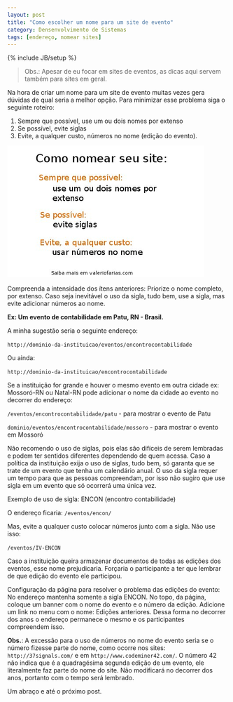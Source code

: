 ```yaml
---
layout: post
title: "Como escolher um nome para um site de evento"
category: Densenvolvimento de Sistemas
tags: [endereço, nomear sites]
---
```

{% include JB/setup %}

> Obs.: Apesar de eu focar em sites de eventos, as dicas aqui servem também para sites em geral. 

Na hora de criar um nome para um site de evento muitas vezes gera dúvidas de qual seria a melhor opção. Para minimizar esse problema siga o seguinte roteiro:

1. Sempre que possível, use um ou dois nomes por extenso 
2. Se possível, evite siglas 
3. Evite, a qualquer custo, números no nome (edição do evento).

<img src="/images/nomear-sites.jpg" alt="roteiro para nomear sites" />

Compreenda a intensidade dos ítens anteriores: Priorize o nome completo, por extenso. Caso seja inevitável o uso da sigla, tudo bem, use a sigla, mas evite adicionar números ao nome.

__Ex: Um evento de contabilidade em Patu, RN - Brasil.__

A minha sugestão seria o seguinte endereço: 

`http://dominio-da-instituicao/eventos/encontrocontabilidade`

Ou ainda:

`http://dominio-da-instituicao/encontrocontabilidade`

Se a instituição for grande e houver o mesmo evento em outra cidade ex: Mossoró-RN ou Natal-RN pode adicionar o nome da cidade ao evento no decorrer do endereço:

`/eventos/encontrocontabilidade/patu` - para mostrar o evento de Patu

`dominio/eventos/encontrocontabilidade/mossoro` - para mostrar o evento em Mossoró

Não recomendo o uso de siglas, pois elas são difíceis de serem lembradas e podem ter sentidos diferentes dependendo de quem acessa. Caso a política da instituição exija o uso de siglas, tudo bem, só garanta que se trate de um evento que tenha um calendário anual. O uso da sigla requer um tempo para que as pessoas compreendam, por isso não sugiro que use sigla em um evento que só ocorrerá uma única vez.

Exemplo de uso de sigla: ENCON (encontro contabilidade)

O endereço ficaria: `/eventos/encon/`

Mas, evite a qualquer custo colocar números junto com a sigla. Não use isso: 

`/eventos/IV-ENCON`

Caso a instituição queira armazenar documentos de todas as edições dos eventos, esse nome prejudicaria. Forçaria o participante a ter que lembrar de que edição do evento ele participou. 

Configuração da página para resolver o problema das edições do evento:
No endereço mantenha somente a sigla ENCON. No topo, da página, coloque um banner com o nome do evento e o número da edição. Adicione um link no menu com o nome: Edições anteriores. Dessa forma no decorrer dos anos o endereço permanece o mesmo e os participantes compreendem isso. 

__Obs.__: A excessão para o uso de números no nome do evento seria se o número fizesse parte do nome, como ocorre nos sites: `http://37signals.com/` e em `http://www.codeminer42.com/`. O número 42 não indica que é a quadragésima segunda edição de um evento, ele literalmente faz parte do nome do site. Não modificará no decorrer dos anos, portanto com o tempo será lembrado. 

Um abraço e até o próximo post.
